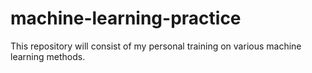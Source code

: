 # machine-learning-practice
This repository will consist of my personal training on various machine learning methods.
